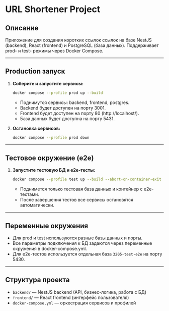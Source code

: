 # URL Shortener Project

## Описание

Приложение для создания коротких ссылок ссылок на базе NestJS (backend), React (frontend) и PostgreSQL (база данных). Поддерживает prod- и test- режимы через Docker Compose.

---

## Production запуск

1. **Соберите и запустите сервисы:**
   ```bash
   docker compose --profile prod up --build
   ```
   - Поднимутся сервисы: backend, frontend, postgres.
   - Backend будет доступен на порту 3001.
   - Frontend будет доступен на порту 80 (http://localhost/).
   - База данных будет доступна на порту 5431.

2. **Остановка сервисов:**
   ```bash
   docker compose --profile prod down
   ```

---

## Тестовое окружение (e2e)

1. **Запустите тестовую БД и e2e-тесты:**
   ```bash
   docker compose --profile test up --build --abort-on-container-exit
   ```
   - Поднимется только тестовая база данных и контейнер с e2e-тестами.
   - После завершения тестов все сервисы остановятся автоматически.

---

## Переменные окружения

- Для prod и test используются разные базы данных и порты.
- Все параметры подключения к БД задаются через переменные окружения в docker-compose.yml.
- Для e2e-тестов используется отдельная база `3205-test-e2e` на порту 5430.

---

## Структура проекта

- `backend/` — NestJS backend (API, бизнес-логика, работа с БД)
- `frontend/` — React frontend (интерфейс пользователя)
- `docker-compose.yml` — оркестрация сервисов и профилей

